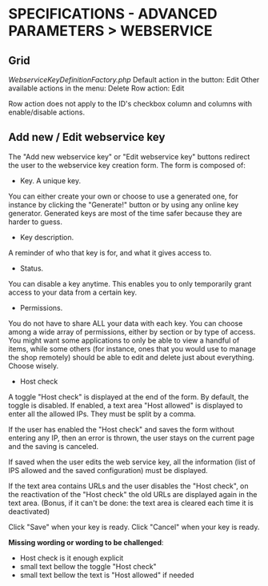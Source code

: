 # SPECIFICATIONS - ADVANCED PARAMETERS &gt; WEBSERVICE

## Grid

_WebserviceKeyDefinitionFactory.php_ Default action in the button: Edit Other available actions in the menu: Delete Row action: Edit

Row action does not apply to the ID's checkbox column and columns with enable/disable actions.

## Add new / Edit webservice key

The "Add new webservice key" or "Edit webservice key" buttons redirect the user to the webservice key creation form. The form is composed of:

- Key. A unique key. 

You can either create your own or choose to use a generated one, for instance by clicking the "Generate!" button or by using any online key generator. Generated keys are most of the time safer because they are harder to guess.

- Key description. 

A reminder of who that key is for, and what it gives access to.

- Status. 

You can disable a key anytime. This enables you to only temporarily grant access to your data from a certain key.

- Permissions. 

You do not have to share ALL your data with each key. You can choose among a wide array of permissions, either by section or by type of access. You might want some applications to only be able to view a handful of items, while some others (for instance, ones that you would use to manage the shop remotely) should be able to edit and delete just about everything. Choose wisely.

- Host check

A toggle "Host check" is displayed at the end of the form. By default, the toggle is disabled.
If enabled, a text area "Host allowed" is displayed to enter all the allowed IPs. They must be split by a comma.

If the user has enabled the "Host check" and saves the form without entering any IP, then an error is thrown, the user stays on the current page and the saving is canceled.

If saved when the user edits the web service key, all the information (list of IPS allowed and the saved configuration) must be displayed.

If the text area contains URLs and the user disables the "Host check", on the reactivation of the "Host check" the old URLs are displayed again in the text area. (Bonus, if it can't be done: the text area is cleared each time it is deactivated)

Click "Save" when your key is ready.
Click "Cancel" when your key is ready.

**Missing wording or wording to be challenged**:

- Host check is it enough explicit
- small text bellow the toggle "Host check"
- small text bellow the text is "Host allowed" if needed
